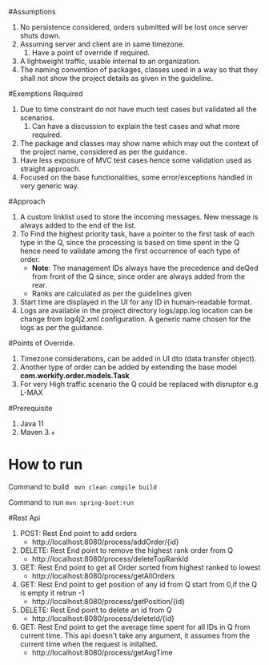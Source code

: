 #Assumptions
1) No persistence considered, orders submitted will be lost once server shuts down.
2) Assuming server and client are in same timezone.
   1) Have a point of override if required.
3) A lightweight traffic, usable internal to an organization.
4) The naming convention of packages, classes used in a way so that they 
    shall not show the project details as given in the guideline. 
   

#Exemptions Required
1) Due to time constraint do not have much test cases but validated all the scenarios.
   1) Can have a discussion to explain the test cases and what more required.
2) The package and classes may show name which may out the context 
   of the project name, considered as per the guidance.
3) Have less exposure of MVC test cases hence some validation used as straight approach.
4) Focused on the base functionalities, some error/exceptions handled in very generic way.


#Approach
1) A custom linklist used to store the incoming messages. New message is always added to the end of the list.
2) To Find the highest priority task, have a pointer to the first task of each type in the Q, since the processing is based
    on time spent in the Q hence need to validate among the first occurrence of each type of order.
    * **Note**: The management IDs always have the precedence and deQed from front of the Q
      since, since order are always added from the rear.
    * Ranks are calculated as per the guidelines given
3) Start time are displayed in the UI for any ID in human-readable format.
4) Logs are available in the project directory logs/app.log location can be change from log4j2.xml configuration.
    A generic name chosen for the logs as per the guidance.

#Points of Override.
1) Timezone considerations, can be added in UI dto (data transfer object).
2) Another type of order can be added by extending the base model **com.workify.order.models.Task**
3) For very High traffic scenario the Q could be replaced with disruptor e.g L-MAX

#Prerequisite 

1) Java 11
2) Maven 3.+

# How to run
Command to build  `` mvn clean compile build``

Command to run  ``mvn spring-boot:run``

#Rest Api 

1) POST: Rest End point to add orders 
   * http://localhost:8080/process/addOrder/{id}
2) DELETE: Rest End point to remove the highest rank order from Q
   * http://localhost:8080/process/deleteTopRankId
3) GET: Rest End point to get all Order sorted from highest ranked to lowest 
    * http://localhost:8080/process/getAllOrders
4) GET: Rest End point to get position of any id from Q start from 0,if the Q is empty it retrun -1
   * http://localhost:8080/process/getPosition/{id}
5) DELETE: Rest End point to delete an id from Q
   * http://localhost:8080/process/deleteId/{id}
6) GET: Rest End point to get the average time spent for all IDs in Q from current time.
    This api doesn't take any argument, it assumes from the current time when the request is initalted.
   * http://localhost:8080/process/getAvgTime